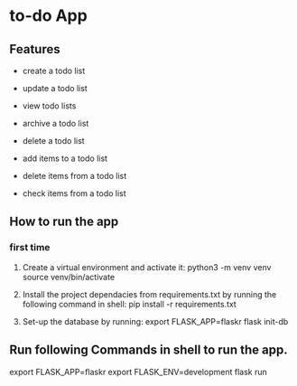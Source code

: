 # to-do App

## Features
- create a todo list
- update a todo list
- view todo lists
- archive a todo list
- delete a todo list

- add items to a todo list
- delete items from a todo list
- check items from a todo list

## How to run the app

### first time
1. Create a virtual environment and activate it:
	python3 -m venv venv
	source venv/bin/activate

2. Install the project dependacies from requirements.txt by running the following command in shell: 
	pip install -r requirements.txt 

3. Set-up the database by running:
	export FLASK_APP=flaskr 
	flask init-db

## Run following Commands in shell to run the app.
export FLASK_APP=flaskr
export FLASK_ENV=development
flask run
